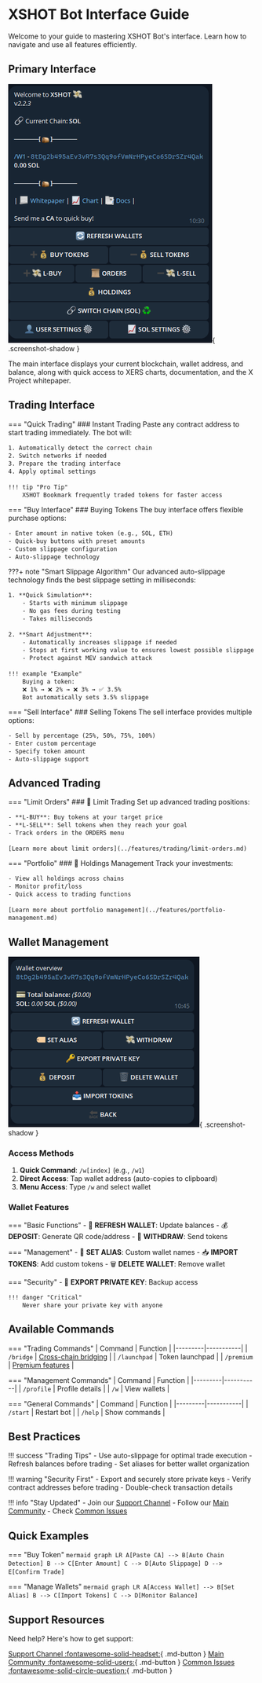 # XSHOT Bot Interface Guide

Welcome to your guide to mastering XSHOT Bot's interface. Learn how to navigate and use all features efficiently.

## Primary Interface

![Main Interface](../assets/main_interface/main_menu.png){ .screenshot-shadow }

The main interface displays your current blockchain, wallet address, and balance, along with quick access to XERS charts, documentation, and the X Project whitepaper.

## Trading Interface

=== "Quick Trading"
    ### Instant Trading
    Paste any contract address to start trading immediately. The bot will:

    1. Automatically detect the correct chain
    2. Switch networks if needed
    3. Prepare the trading interface
    4. Apply optimal settings

    !!! tip "Pro Tip"
        XSHOT Bookmark frequently traded tokens for faster access

=== "Buy Interface"
    ### Buying Tokens
    The buy interface offers flexible purchase options:

    - Enter amount in native token (e.g., SOL, ETH)
    - Quick-buy buttons with preset amounts
    - Custom slippage configuration
    - Auto-slippage technology

???+ note "Smart Slippage Algorithm"
    Our advanced auto-slippage technology finds the best slippage setting in milliseconds:

    1. **Quick Simulation**:
        - Starts with minimum slippage
        - No gas fees during testing
        - Takes milliseconds

    2. **Smart Adjustment**:
        - Automatically increases slippage if needed
        - Stops at first working value to ensures lowest possible slippage
        - Protect against MEV sandwich attack

    !!! example "Example"
        Buying a token:
        ❌ 1% → ❌ 2% → ❌ 3% → ✅ 3.5%
        Bot automatically sets 3.5% slippage

=== "Sell Interface"
    ### Selling Tokens
    The sell interface provides multiple options:

    - Sell by percentage (25%, 50%, 75%, 100%)
    - Enter custom percentage
    - Specify token amount
    - Auto-slippage support

## Advanced Trading

=== "Limit Orders"
    ### 🎯 Limit Trading
    Set up advanced trading positions:

    - **L-BUY**: Buy tokens at your target price
    - **L-SELL**: Sell tokens when they reach your goal
    - Track orders in the ORDERS menu

    [Learn more about limit orders](../features/trading/limit-orders.md)

=== "Portfolio"
    ### 💼 Holdings Management
    Track your investments:

    - View all holdings across chains
    - Monitor profit/loss
    - Quick access to trading functions

    [Learn more about portfolio management](../features/portfolio-management.md)

## Wallet Management

![Wallet Menu](../assets/main_interface/wallet_menu.png){ .screenshot-shadow }

### Access Methods

1. **Quick Command**: `/w[index]` (e.g., `/w1`)
2. **Direct Access**: Tap wallet address (auto-copies to clipboard)
3. **Menu Access**: Type `/w` and select wallet

### Wallet Features

=== "Basic Functions"
    - 🔄 **REFRESH WALLET**: Update balances
    - 💰 **DEPOSIT**: Generate QR code/address
    - 💸 **WITHDRAW**: Send tokens

=== "Management"
    - 📝 **SET ALIAS**: Custom wallet names
    - 📥 **IMPORT TOKENS**: Add custom tokens
    - 🗑️ **DELETE WALLET**: Remove wallet

=== "Security"
    - 🔑 **EXPORT PRIVATE KEY**: Backup access

    !!! danger "Critical"
        Never share your private key with anyone

## Available Commands

=== "Trading Commands"
    | Command | Function |
    |---------|-----------|
    | `/bridge` | [Cross-chain bridging](../features/bridging.md) |
    | `/launchpad` | Token launchpad |
    | `/premium` | [Premium features](../premium-features/premium-chat.md) |

=== "Management Commands"
    | Command | Function |
    |---------|-----------|
    | `/profile` | Profile details |
    | `/w` | View wallets |

=== "General Commands"
    | Command | Function |
    |---------|-----------|
    | `/start` | Restart bot |
    | `/help` | Show commands |

## Best Practices

!!! success "Trading Tips"
    - Use auto-slippage for optimal trade execution
    - Refresh balances before trading
    - Set aliases for better wallet organization

!!! warning "Security First"
    - Export and securely store private keys
    - Verify contract addresses before trading
    - Double-check transaction details

!!! info "Stay Updated"
    - Join our [Support Channel](https://t.me/Xshot_trading)
    - Follow our [Main Community](https://t.me/xerc20)
    - Check [Common Issues](../troubleshooting/common-issues.md)

## Quick Examples

=== "Buy Token"
    ```mermaid
    graph LR
        A[Paste CA] --> B[Auto Chain Detection]
        B --> C[Enter Amount]
        C --> D[Auto Slippage]
        D --> E[Confirm Trade]
    ```

=== "Manage Wallets"
    ```mermaid
    graph LR
        A[Access Wallet] --> B[Set Alias]
        B --> C[Import Tokens]
        C --> D[Monitor Balance]
    ```

## Support Resources

Need help? Here's how to get support:

[Support Channel :fontawesome-solid-headset:](https://t.me/Xshot_trading){ .md-button }
[Main Community :fontawesome-solid-users:](https://t.me/xerc20){ .md-button }
[Common Issues :fontawesome-solid-circle-question:](../troubleshooting/common-issues.md){ .md-button }
